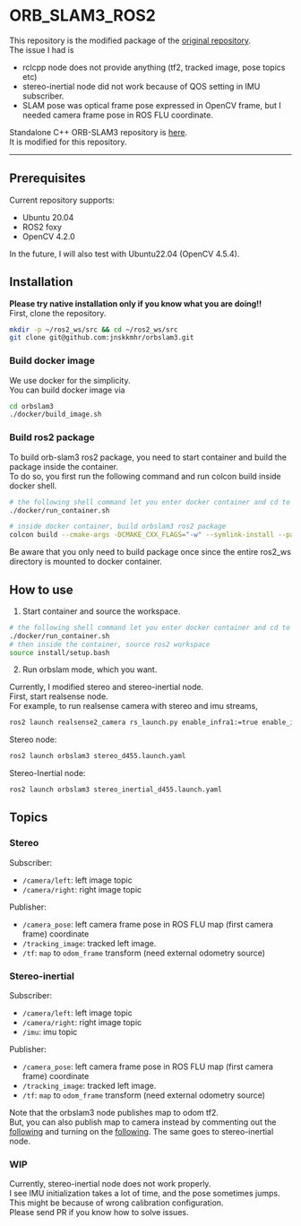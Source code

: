 # ORB_SLAM3_ROS2
This repository is the modified package of the [original repository](https://github.com/zang09/ORB_SLAM3_ROS2). \
The issue I had is 
* rclcpp node does not provide anything (tf2, tracked image, pose topics etc)
* stereo-inertial node did not work because of QOS setting in IMU subscriber.
* SLAM pose was optical frame pose expressed in OpenCV frame, but I needed camera frame pose in ROS FLU coordinate.

Standalone C++ ORB-SLAM3 repository is [here](https://github.com/jnskkmhr/ORB-SLAM3-STEREO-FIXED.git). \
It is modified for this repository.

---

## Prerequisites
Current repository supports:
  - Ubuntu 20.04
  - ROS2 foxy
  - OpenCV 4.2.0

In the future, I will also test with Ubuntu22.04 (OpenCV 4.5.4).

## Installation
**Please try native installation only if you know what you are doing!!** \
First, clone the repository. 
```bash
mkdir -p ~/ros2_ws/src && cd ~/ros2_ws/src
git clone git@github.com:jnskkmhr/orbslam3.git
```

### Build docker image
We use docker for the simplicity. \
You can build docker image via
```bash
cd orbslam3
./docker/build_image.sh
```

### Build ros2 package

To build orb-slam3 ros2 package, you need to start container and build the package inside the container. \
To do so, you first run the following command and run colcon build inside docker shell.
```bash
# the following shell command let you enter docker container and cd to /home/ros2_ws
./docker/run_container.sh

# inside docker container, build orbslam3 ros2 package
colcon build --cmake-args -DCMAKE_CXX_FLAGS="-w" --symlink-install --packages-select orbslam3
```
Be aware that you only need to build package once since the entire ros2_ws directory is mounted to docker container.

## How to use
1. Start container and source the workspace.

```bash
# the following shell command let you enter docker container and cd to /home/ros2_ws
./docker/run_container.sh
# then inside the container, source ros2 workspace
source install/setup.bash
```

2. Run orbslam mode, which you want.  

Currently, I modified stereo and stereo-inertial node. \
First, start realsense node. \
For example, to run realsense camera with stereo and imu streams, 
```bash
ros2 launch realsense2_camera rs_launch.py enable_infra1:=true enable_infra2:=true enable_accel:=true enable_gyro:=true unite_imu_method:=2 infra_width:=640 infra_height:=480 camera_name:=d455 camera_namespace:=d455
```

Stereo node:
```bash
ros2 launch orbslam3 stereo_d455.launch.yaml
```

Stereo-Inertial node:
```bash
ros2 launch orbslam3 stereo_inertial_d455.launch.yaml
```

## Topics

### Stereo
Subscriber:
* `/camera/left`: left image topic
* `/camera/right`: right image topic

Publisher:
* `/camera_pose`: left camera frame pose in ROS FLU map (first camera frame) coordinate 
* `/tracking_image`: tracked left image. 
* `/tf`: `map` to `odom_frame` transform (need external odometry source)

### Stereo-inertial
Subscriber:
* `/camera/left`: left image topic
* `/camera/right`: right image topic
* `/imu`: imu topic

Publisher:
* `/camera_pose`: left camera frame pose in ROS FLU map (first camera frame) coordinate 
* `/tracking_image`: tracked left image. 
* `/tf`: `map` to `odom_frame` transform (need external odometry source)

Note that the orbslam3 node publishes map to odom tf2. \
But, you can also publish map to camera instead by commenting out the [following](https://github.com/jnskkmhr/orbslam3/blob/28a55556bb3be2e3065b1bb4eedf9f99227c5c51/src/stereo/stereo-slam-node.cpp#L142-L154) and turning on the [following](https://github.com/jnskkmhr/orbslam3/blob/28a55556bb3be2e3065b1bb4eedf9f99227c5c51/src/stereo/stereo-slam-node.cpp#L157). 
The same goes to stereo-inertial node. 


### WIP
Currently, stereo-inertial node does not work properly. \
I see IMU initialization takes a lot of time, and the pose sometimes jumps. \
This might be because of wrong calibration configuration. \
Please send PR if you know how to solve issues.
